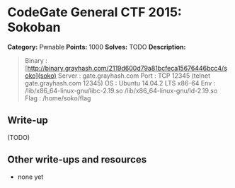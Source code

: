# CodeGate General CTF 2015: Sokoban

**Category:** Pwnable
**Points:** 1000
**Solves:** TODO
**Description:** 

> Binary : [http://binary.grayhash.com/2119d600d79a81bcfeca15676446bcc4/soko](soko)
> Server : gate.grayhash.com
> Port : TCP 12345 (telnet gate.grayhash.com 12345)
> OS : Ubuntu 14.04.2 LTS x86-64
> Env : /lib/x86_64-linux-gnu/libc-2.19.so
> 	/lib/x86_64-linux-gnu/ld-2.19.so
> Flag : /home/soko/flag

## Write-up

(TODO)

## Other write-ups and resources

* none yet